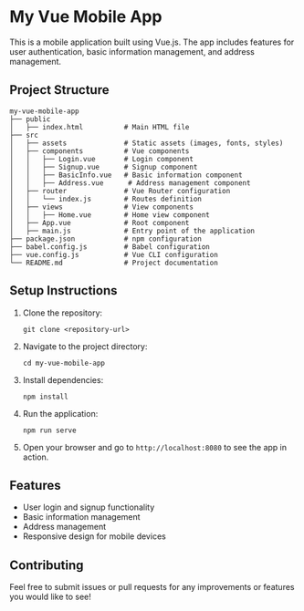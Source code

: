 # My Vue Mobile App

This is a mobile application built using Vue.js. The app includes features for user authentication, basic information management, and address management.

## Project Structure

```
my-vue-mobile-app
├── public
│   ├── index.html          # Main HTML file
├── src
│   ├── assets              # Static assets (images, fonts, styles)
│   ├── components          # Vue components
│   │   ├── Login.vue       # Login component
│   │   ├── Signup.vue      # Signup component
│   │   ├── BasicInfo.vue   # Basic information component
│   │   ├── Address.vue      # Address management component
│   ├── router              # Vue Router configuration
│   │   └── index.js        # Routes definition
│   ├── views               # View components
│   │   ├── Home.vue        # Home view component
│   ├── App.vue             # Root component
│   ├── main.js             # Entry point of the application
├── package.json            # npm configuration
├── babel.config.js         # Babel configuration
├── vue.config.js           # Vue CLI configuration
└── README.md               # Project documentation
```

## Setup Instructions

1. Clone the repository:
   ```
   git clone <repository-url>
   ```

2. Navigate to the project directory:
   ```
   cd my-vue-mobile-app
   ```

3. Install dependencies:
   ```
   npm install
   ```

4. Run the application:
   ```
   npm run serve
   ```

5. Open your browser and go to `http://localhost:8080` to see the app in action.

## Features

- User login and signup functionality
- Basic information management
- Address management
- Responsive design for mobile devices

## Contributing

Feel free to submit issues or pull requests for any improvements or features you would like to see!